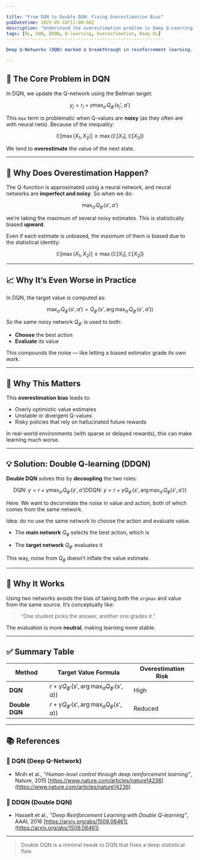 ```yaml
---

title: "From DQN to Double DQN: Fixing Overestimation Bias"
pubDatetime: 2025-05-18T11:00:00Z
description: "Understand the overestimation problem in Deep Q-Learning and how Double DQN (DDQN) provides a simple but powerful fix by decoupling action selection and evaluation."
tags: [RL, DQN, DDQN, Q-learning, Overestimation, Deep RL]
-----------------------------------------------------------

Deep Q-Networks (DQN) marked a breakthrough in reinforcement learning. But they come with a hidden issue: **overestimation bias** in Q-values. This post explains where it comes from and how **Double DQN (DDQN)** solves it.

---
```


## 🎯 The Core Problem in DQN

In DQN, we update the Q-network using the Bellman target:

```math
y_j = r_j + \gamma \max_{a'} Q_{\phi'}(s_j', a')
```

This `max` term is problematic when Q-values are **noisy** (as they often are with neural nets). Because of the inequality:

```math
\mathbb{E}[\max(X_1, X_2)] \geq \max(\mathbb{E}[X_1], \mathbb{E}[X_2])
```

We tend to **overestimate** the value of the next state.

---

## 🤔 Why Does Overestimation Happen?

The Q-function is approximated using a neural network, and neural networks are **imperfect and noisy**. So when we do:

```math
\max_{a'} Q_{\phi'}(s', a')
```

we’re taking the maximum of several noisy estimates. This is statistically biased **upward**.

Even if each estimate is unbiased, the maximum of them is biased due to the statistical identity:

```math
\mathbb{E}[\max(X_1, X_2)] \geq \max(\mathbb{E}[X_1], \mathbb{E}[X_2])
```

---

## 📈 Why It’s Even Worse in Practice

In DQN, the target value is computed as:

```math
\max_{a'} Q_{\phi'}(s', a') = Q_{\phi'}(s', \arg\max_{a'} Q_{\phi'}(s', a'))
```

So the same noisy network $Q_{\phi'}$ is used to both:

* **Choose** the best action
* **Evaluate** its value

This compounds the noise — like letting a biased estimator grade its own work.

---

## 😬 Why This Matters

This **overestimation bias** leads to:

* Overly optimistic value estimates
* Unstable or divergent Q-values
* Risky policies that rely on hallucinated future rewards

In real-world environments (with sparse or delayed rewards), this can make learning much worse.

---

## 💡 Solution: Double Q-learning (DDQN)

**Double DQN** solves this by **decoupling** the two roles:

```math
\text{DQN: } y = r + \gamma \max_{a'} Q_{\phi'}(s', a')
\text{DDQN: } y = r + \gamma Q_{\phi'}(s', \arg\max_{a'} Q_{\phi}(s', a'))
```

Here:
We want to decorrelate the noise in value and action, both of which comes from the same network.

Idea: do no use the same network to choose the action and evaluate value.
* The **main network** $Q_{\phi}$ selects the best action, which is 

* The **target network** $Q_{\phi'}$ evaluates it

This way, noise from $Q_{\phi}$ doesn’t inflate the value estimate.

---

## 🧠 Why It Works

Using two networks avoids the bias of taking both the `argmax` and value from the same source. It’s conceptually like:

> “One student picks the answer, another one grades it.”

The evaluation is more **neutral**, making learning more stable.

---

## ✅ Summary Table

| Method         | Target Value Formula                                   | Overestimation Risk |
| -------------- | ------------------------------------------------------ | ------------------- |
| **DQN**        | $r + \gamma Q_{\phi'}(s', \arg\max_a Q_{\phi'}(s', a))$                   | High                |
| **Double DQN** | $r + \gamma Q_{\phi'}(s', \arg\max_a Q_{\phi}(s', a))$ | Reduced             |

---

## 📚 References

### 📘 DQN (Deep Q-Network)

* Mnih et al., *“Human-level control through deep reinforcement learning”*, Nature, 2015
  [https://www.nature.com/articles/nature14236](https://www.nature.com/articles/nature14236)

### 📙 DDQN (Double DQN)

* Hasselt et al., *“Deep Reinforcement Learning with Double Q-learning”*, AAAI, 2016
  [https://arxiv.org/abs/1509.06461](https://arxiv.org/abs/1509.06461)

---

> Double DQN is a minimal tweak to DQN that fixes a deep statistical flaw.

